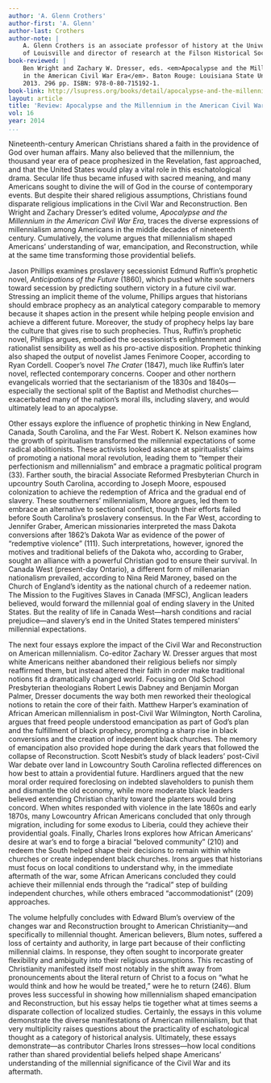 ```yaml
---
author: 'A. Glenn Crothers'
author-first: 'A. Glenn'
author-last: Crothers
author-note: |
    A. Glenn Crothers is an associate professor of history at the University
    of Louisville and director of research at the Filson Historical Society.
book-reviewed: |
    Ben Wright and Zachary W. Dresser, eds. <em>Apocalypse and the Millennium
    in the American Civil War Era</em>. Baton Rouge: Louisiana State University,
    2013. 296 pp. ISBN: 978-0-80-715192-1.
book-link: http://lsupress.org/books/detail/apocalypse-and-the-millennium-in-the-american-civil-war-era/
layout: article
title: 'Review: Apocalypse and the Millennium in the American Civil War Era'
vol: 16
year: 2014
...
```


Nineteenth-century American Christians shared a faith in the providence
of God over human affairs. Many also believed that the millennium, the
thousand year era of peace prophesized in the Revelation, fast
approached, and that the United States would play a vital role in this
eschatological drama. Secular life thus became infused with sacred
meaning, and many Americans sought to divine the will of God in the
course of contemporary events. But despite their shared religious
assumptions, Christians found disparate religious implications in the
Civil War and Reconstruction. Ben Wright and Zachary Dresser’s edited
volume, *Apocalypse and the Millennium in the American Civil War Era*,
traces the diverse expressions of millennialism among Americans in the
middle decades of nineteenth century. Cumulatively, the volume argues
that millennialism shaped Americans’ understanding of war, emancipation,
and Reconstruction, while at the same time transforming those
providential beliefs.

Jason Phillips examines proslavery secessionist Edmund Ruffin’s
prophetic novel, *Anticipations of the Future* (1860), which pushed
white southerners toward secession by predicting southern victory in a
future civil war. Stressing an implicit theme of the volume, Phillips
argues that historians should embrace prophecy as an analytical category
comparable to memory because it shapes action in the present while
helping people envision and achieve a different future. Moreover, the
study of prophecy helps lay bare the culture that gives rise to such
prophecies. Thus, Ruffin’s prophetic novel, Phillips argues, embodied
the secessionist’s enlightenment and rationalist sensibility as well as
his pro-active disposition. Prophetic thinking also shaped the output of
novelist James Fenimore Cooper, according to Ryan Cordell. Cooper’s
novel *The Crater* (1847), much like Ruffin’s later novel, reflected
contemporary concerns. Cooper and other northern evangelicals worried
that the sectarianism of the 1830s and 1840s—especially the sectional
split of the Baptist and Methodist churches—exacerbated many of the
nation’s moral ills, including slavery, and would ultimately lead to an
apocalypse.

Other essays explore the influence of prophetic thinking in New England,
Canada, South Carolina, and the Far West. Robert K. Nelson examines how
the growth of spiritualism transformed the millennial expectations of
some radical abolitionists. These activists looked askance at
spiritualists’ claims of promoting a national moral revolution, leading
them to “temper their perfectionism and millennialism” and embrace a
pragmatic political program (33). Farther south, the biracial Associate
Reformed Presbyterian Church in upcountry South Carolina, according to
Joseph Moore, espoused colonization to achieve the redemption of Africa
and the gradual end of slavery. These southerners’ millennialism, Moore
argues, led them to embrace an alternative to sectional conflict, though
their efforts failed before South Carolina’s proslavery consensus. In
the Far West, according to Jennifer Graber, American missionaries
interpreted the mass Dakota conversions after 1862’s Dakota War as
evidence of the power of “redemptive violence” (111). Such
interpretations, however, ignored the motives and traditional beliefs of
the Dakota who, according to Graber, sought an alliance with a powerful
Christian god to ensure their survival. In Canada West (present-day
Ontario), a different form of millenarian nationalism prevailed,
according to Nina Reid Maroney, based on the Church of England’s
identity as the national church of a redeemer nation. The Mission to the
Fugitives Slaves in Canada (MFSC), Anglican leaders believed, would
forward the millennial goal of ending slavery in the United States. But
the reality of life in Canada West—harsh conditions and racial
prejudice—and slavery’s end in the United States tempered ministers’
millennial expectations.

The next four essays explore the impact of the Civil War and
Reconstruction on American millennialism. Co-editor Zachary W. Dresser
argues that most white Americans neither abandoned their religious
beliefs nor simply reaffirmed them, but instead altered their faith in
order make traditional notions fit a dramatically changed world.
Focusing on Old School Presbyterian theologians Robert Lewis Dabney and
Benjamin Morgan Palmer, Dresser documents the way both men reworked
their theological notions to retain the core of their faith. Matthew
Harper’s examination of African American millennialism in post-Civil War
Wilmington, North Carolina, argues that freed people understood
emancipation as part of God’s plan and the fulfillment of black
prophecy, prompting a sharp rise in black conversions and the creation
of independent black churches. The memory of emancipation also provided
hope during the dark years that followed the collapse of Reconstruction.
Scott Nesbit’s study of black leaders’ post-Civil War debate over land
in Lowcountry South Carolina reflected differences on how best to attain
a providential future. Hardliners argued that the new moral order
required foreclosing on indebted slaveholders to punish them and
dismantle the old economy, while more moderate black leaders believed
extending Christian charity toward the planters would bring concord.
When whites responded with violence in the late 1860s and early 1870s,
many Lowcountry African Americans concluded that only through migration,
including for some exodus to Liberia, could they achieve their
providential goals. Finally, Charles Irons explores how African
Americans’ desire at war’s end to forge a biracial “beloved community”
(210) and redeem the South helped shape their decisions to remain within
white churches or create independent black churches. Irons argues that
historians must focus on local conditions to understand why, in the
immediate aftermath of the war, some African Americans concluded they
could achieve their millennial ends through the “radical” step of
building independent churches, while others embraced “accommodationist”
(209) approaches.

The volume helpfully concludes with Edward Blum’s overview of the
changes war and Reconstruction brought to American Christianity—and
specifically to millennial thought. American believers, Blum notes,
suffered a loss of certainty and authority, in large part because of
their conflicting millennial claims. In response, they often sought to
incorporate greater flexibility and ambiguity into their religious
assumptions. This recasting of Christianity manifested itself most
notably in the shift away from pronouncements about the literal return
of Christ to a focus on “what he would think and how he would be
treated,” were he to return (246). Blum proves less successful in
showing how millennialism shaped emancipation and Reconstruction, but
his essay helps tie together what at times seems a disparate collection
of localized studies. Certainly, the essays in this volume demonstrate
the diverse manifestations of American millennialism, but that very
multiplicity raises questions about the practicality of eschatological
thought as a category of historical analysis. Ultimately, these essays
demonstrate—as contributor Charles Irons stresses—how local conditions
rather than shared providential beliefs helped shape Americans’
understanding of the millennial significance of the Civil War and its
aftermath.
